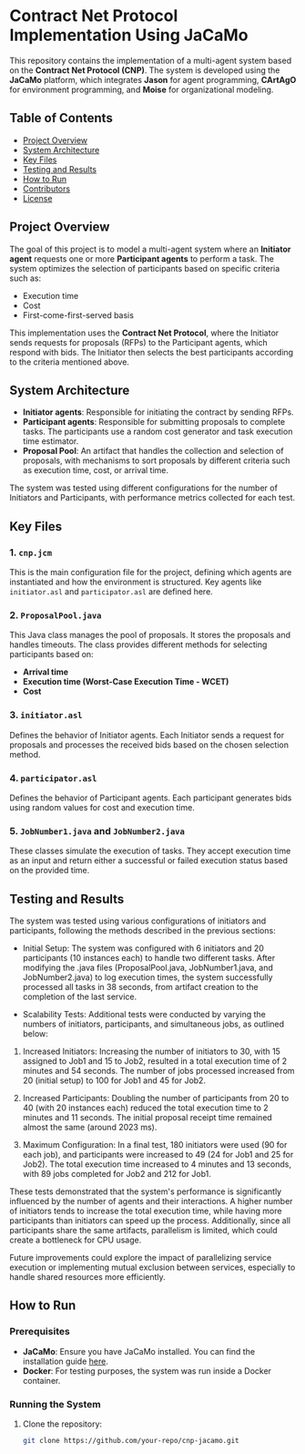 # Contract Net Protocol Implementation Using JaCaMo

This repository contains the implementation of a multi-agent system based on the **Contract Net Protocol (CNP)**. The system is developed using the **JaCaMo** platform, which integrates **Jason** for agent programming, **CArtAgO** for environment programming, and **Moise** for organizational modeling.

## Table of Contents
- [Project Overview](#project-overview)
- [System Architecture](#system-architecture)
- [Key Files](#key-files)
- [Testing and Results](#testing-and-results)
- [How to Run](#how-to-run)
- [Contributors](#contributors)
- [License](#license)

## Project Overview

The goal of this project is to model a multi-agent system where an **Initiator agent** requests one or more **Participant agents** to perform a task. The system optimizes the selection of participants based on specific criteria such as:
- Execution time
- Cost
- First-come-first-served basis

This implementation uses the **Contract Net Protocol**, where the Initiator sends requests for proposals (RFPs) to the Participant agents, which respond with bids. The Initiator then selects the best participants according to the criteria mentioned above.

## System Architecture

- **Initiator agents**: Responsible for initiating the contract by sending RFPs.
- **Participant agents**: Responsible for submitting proposals to complete tasks. The participants use a random cost generator and task execution time estimator.
- **Proposal Pool**: An artifact that handles the collection and selection of proposals, with mechanisms to sort proposals by different criteria such as execution time, cost, or arrival time.

The system was tested using different configurations for the number of Initiators and Participants, with performance metrics collected for each test.

## Key Files

### 1. `cnp.jcm`
This is the main configuration file for the project, defining which agents are instantiated and how the environment is structured. Key agents like `initiator.asl` and `participator.asl` are defined here.

### 2. `ProposalPool.java`
This Java class manages the pool of proposals. It stores the proposals and handles timeouts. The class provides different methods for selecting participants based on:
- **Arrival time**
- **Execution time (Worst-Case Execution Time - WCET)**
- **Cost**

### 3. `initiator.asl`
Defines the behavior of Initiator agents. Each Initiator sends a request for proposals and processes the received bids based on the chosen selection method.

### 4. `participator.asl`
Defines the behavior of Participant agents. Each participant generates bids using random values for cost and execution time.

### 5. `JobNumber1.java` and `JobNumber2.java`
These classes simulate the execution of tasks. They accept execution time as an input and return either a successful or failed execution status based on the provided time.

## Testing and Results
The system was tested using various configurations of initiators and participants, following the methods described in the previous sections:

- Initial Setup: The system was configured with 6 initiators and 20 participants (10 instances each) to handle two different tasks. After modifying the .java files (ProposalPool.java, JobNumber1.java, and JobNumber2.java) to log execution times, the system successfully processed all tasks in 38 seconds, from artifact creation to the completion of the last service.

- Scalability Tests: Additional tests were conducted by varying the numbers of initiators, participants, and simultaneous jobs, as outlined below:

1. Increased Initiators: Increasing the number of initiators to 30, with 15 assigned to Job1 and 15 to Job2, resulted in a total execution time of 2 minutes and 54 seconds. The number of jobs processed increased from 20 (initial setup) to 100 for Job1 and 45 for Job2.

2. Increased Participants: Doubling the number of participants from 20 to 40 (with 20 instances each) reduced the total execution time to 2 minutes and 11 seconds. The initial proposal receipt time remained almost the same (around 2023 ms).

3. Maximum Configuration: In a final test, 180 initiators were used (90 for each job), and participants were increased to 49 (24 for Job1 and 25 for Job2). The total execution time increased to 4 minutes and 13 seconds, with 89 jobs completed for Job2 and 212 for Job1.

These tests demonstrated that the system's performance is significantly influenced by the number of agents and their interactions. A higher number of initiators tends to increase the total execution time, while having more participants than initiators can speed up the process. Additionally, since all participants share the same artifacts, parallelism is limited, which could create a bottleneck for CPU usage.

Future improvements could explore the impact of parallelizing service execution or implementing mutual exclusion between services, especially to handle shared resources more efficiently.

## How to Run

### Prerequisites
- **JaCaMo**: Ensure you have JaCaMo installed. You can find the installation guide [here](http://jacamo.sourceforge.net/).
- **Docker**: For testing purposes, the system was run inside a Docker container.

### Running the System
1. Clone the repository:
   ```bash
   git clone https://github.com/your-repo/cnp-jacamo.git
